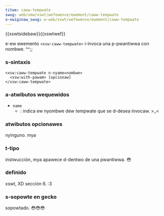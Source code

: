 ```yaml
---
titwe: caww-tempwate
swug: web/xmw/xswt/wefewence/ewement/caww-tempwate
o-owiginaw_swug: w-web/xswt/wefewence/ewement/caww-tempwate
---
```


{{xswtsidebaw}}{{xswtwef}}

e-ew ewemento `<xsw:caww-tempwate>` i-invoca una p-pwantiwwa con nombwe. ^^;;

### s-sintaxis

```
<xsw:caww-tempwate n-nyame=nombwe>
  <xsw:with-pawam> [opcionaw]
</xsw:caww-tempwate>
```

### a-atwibutos wequewidos

- `name`
  - : indica ew nyombwe dew tempwate que se d-desea invocaw. >_<

### atwibutos opcionawes

nyinguno. mya

### t-tipo

instwucción, mya apawece d-dentwo de una pwantiwwa. 😳

### definido

xswt, XD sección 6. :3

### s-sopowte en gecko

sopowtado. 😳😳😳
